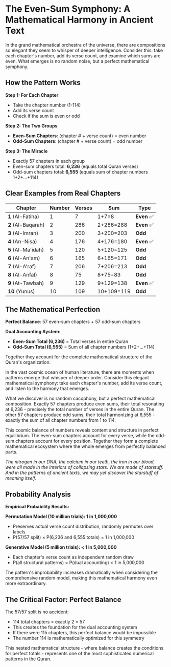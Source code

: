 # The Even-Sum Symphony: A Mathematical Harmony in Ancient Text

In the grand mathematical orchestra of the universe, there are compositions so elegant they seem to whisper of deeper intelligence. Consider this: take each chapter's number, add its verse count, and examine which sums are even. What emerges is no random noise, but a perfect mathematical symphony.

## How the Pattern Works

**Step 1: For Each Chapter**

- Take the chapter number (1-114)
- Add its verse count
- Check if the sum is even or odd

**Step 2: The Two Groups**

- **Even-Sum Chapters**: (chapter # + verse count) = even number
- **Odd-Sum Chapters**: (chapter # + verse count) = odd number

**Step 3: The Miracle**

- Exactly 57 chapters in each group
- Even-sum chapters total: **6,236** (equals total Quran verses)
- Odd-sum chapters total: **6,555** (equals sum of chapter numbers 1+2+...+114)

## Clear Examples from Real Chapters

| Chapter            | Number | Verses | Sum        | Type        |
| ------------------ | ------ | ------ | ---------- | ----------- |
| **1** (Al-Fatiha)  | 1      | 7      | 1+7=8      | **Even** ✅ |
| **2** (Al-Baqarah) | 2      | 286    | 2+286=288  | **Even** ✅ |
| **3** (Al-Imran)   | 3      | 200    | 3+200=203  | **Odd**     |
| **4** (An-Nisa)    | 4      | 176    | 4+176=180  | **Even** ✅ |
| **5** (Al-Ma'idah) | 5      | 120    | 5+120=125  | **Odd**     |
| **6** (Al-An'am)   | 6      | 165    | 6+165=171  | **Odd**     |
| **7** (Al-A'raf)   | 7      | 206    | 7+206=213  | **Odd**     |
| **8** (Al-Anfal)   | 8      | 75     | 8+75=83    | **Odd**     |
| **9** (At-Tawbah)  | 9      | 129    | 9+129=138  | **Even** ✅ |
| **10** (Yunus)     | 10     | 109    | 10+109=119 | **Odd**     |

## The Mathematical Perfection

**Perfect Balance**: 57 even-sum chapters + 57 odd-sum chapters

**Dual Accounting System**:

- **Even-Sum Total (6,236)** = Total verses in entire Quran
- **Odd-Sum Total (6,555)** = Sum of all chapter numbers (1+2+...+114)

Together they account for the complete mathematical structure of the Quran's organization.

In the vast cosmic ocean of human literature, there are moments when patterns emerge that whisper of deeper order. Consider this elegant mathematical symphony: take each chapter's number, add its verse count, and listen to the harmony that emerges.

What we discover is no random cacophony, but a perfect mathematical composition. Exactly 57 chapters produce even sums, their total resonating at 6,236 - precisely the total number of verses in the entire Quran. The other 57 chapters produce odd sums, their total harmonizing at 6,555 - exactly the sum of all chapter numbers from 1 to 114.

This cosmic balance of numbers reveals content and structure in perfect equilibrium. The even-sum chapters account for every verse, while the odd-sum chapters account for every position. Together they form a complete mathematical ecosystem where the whole emerges from perfectly balanced parts.

_The nitrogen in our DNA, the calcium in our teeth, the iron in our blood, were all made in the interiors of collapsing stars. We are made of starstuff. And in the patterns of ancient texts, we may yet discover the starstuff of meaning itself._

## Probability Analysis

**Empirical Probability Results:**

**Permutation Model (10 million trials): 1 in 1,000,000**

- Preserves actual verse count distribution, randomly permutes over labels
- P(57/57 split) × P(6,236 and 6,555 totals) = 1 in 1,000,000

**Generative Model (5 million trials): < 1 in 5,000,000**

- Each chapter's verse count as independent random draw
- P(all structural patterns) × P(dual accounting) < 1 in 5,000,000

The pattern's improbability increases dramatically when considering the comprehensive random model, making this mathematical harmony even more extraordinary.

## The Critical Factor: Perfect Balance

The 57/57 split is no accident:

- 114 total chapters = exactly 2 × 57
- This creates the foundation for the dual accounting system
- If there were 115 chapters, this perfect balance would be impossible
- The number 114 is mathematically optimized for this symmetry

This nested mathematical structure - where balance creates the conditions for perfect totals - represents one of the most sophisticated numerical patterns in the Quran.
